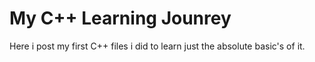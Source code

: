# My C++ Learning Jounrey
Here i post my first C++ files i did to learn just the absolute basic's of it.
